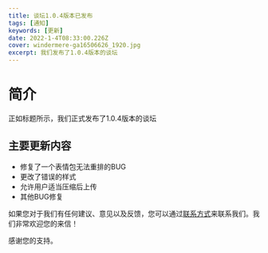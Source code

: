 ```yaml
---
title: 谈坛1.0.4版本已发布
tags: [通知]
keywords: [更新]
date: 2022-1-4T08:33:00.226Z
cover: windermere-ga16506626_1920.jpg
excerpt: 我们发布了1.0.4版本的谈坛
---
```


# 简介

正如标题所示，我们正式发布了1.0.4版本的谈坛

## 主要更新内容

+ 修复了一个表情包无法重排的BUG
+ 更改了错误的样式
+ 允许用户适当压缩后上传
+ 其他BUG修复

如果您对于我们有任何建议、意见以及反馈，您可以通过[联系方式](/contact/)来联系我们。我们非常欢迎您的来信！

感谢您的支持。